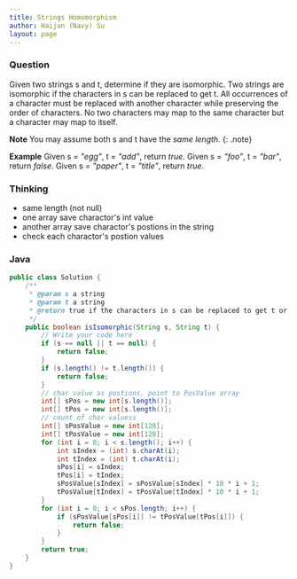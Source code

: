 ```yaml
---
title: Strings Homomorphism
author: Haijun (Navy) Su
layout: page
---
```

### Question
Given two strings s and t, determine if they are isomorphic.
Two strings are isomorphic if the characters in s can be replaced to get t.
All occurrences of a character must be replaced with another character while preserving the order of characters. No two characters may map to the same character but a character may map to itself.

<i class="fa fa-info" aria-hidden="true"></i>**Note** You may assume both s and t have the *same length*.
{: .note}

**Example**
Given s = *"egg"*, t = *"add"*, return *true*.
Given s = *"foo"*, t = *"bar"*, return *false*.
Given s = *"paper"*, t = *"title"*, return *true*.

### Thinking
* same length (not null)
* one array save charactor's int value
* another array save charactor's postions in the string
* check each charactor's postion values

### Java
~~~ java
public class Solution {
    /**
     * @param s a string
     * @param t a string
     * @return true if the characters in s can be replaced to get t or false
     */
    public boolean isIsomorphic(String s, String t) {
        // Write your code here
        if (s == null || t == null) {
            return false;
        }
        if (s.length() != t.length()) {
            return false;
        }
        // char value as postions, point to PosValue array
        int[] sPos = new int[s.length()];
        int[] tPos = new int[s.length()];
        // count of char valuess
        int[] sPosValue = new int[128];
        int[] tPosValue = new int[128];
        for (int i = 0; i < s.length(); i++) {
            int sIndex = (int) s.charAt(i);
            int tIndex = (int) t.charAt(i);
            sPos[i] = sIndex;
            tPos[i] = tIndex;
            sPosValue[sIndex] = sPosValue[sIndex] * 10 * i + 1;
            tPosValue[tIndex] = tPosValue[tIndex] * 10 * i + 1;
        }
        for (int i = 0; i < sPos.length; i++) {
            if (sPosValue[sPos[i]] != tPosValue[tPos[i]]) {
                return false;
            }
        }
        return true;
    }
}
~~~
